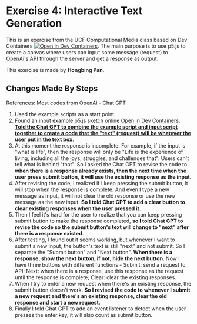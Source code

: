 # Exercise 4: Interactive Text Generation

This is an exercise from the UCF Computational Media class based on Dev Containers [![Open in Dev Containers](https://img.shields.io/static/v1?label=Dev%20Containers&message=Open&color=blue&logo=visualstudiocode)](https://vscode.dev/redirect?url=vscode://ms-vscode-remote.remote-containers/cloneInVolume?url=https://github.com/microsoft/vscode-remote-try-node). The main purpose is to use p5.js to create a canvas where users can input some message (request) to OpenAi's API through the server and get a response as output.

This exercise is made by **Hongbing Pan**.

## Changes Made By Steps

References: Most codes from OpenAi - Chat GPT

1. Used the example scripts as a start point.
2. Found an input example p5.js sketch online [Open in Dev Containers](https://editor.p5js.org/tom.smith/sketches/fASj3inoc). <ins>**Told the Chat GPT to combine the example script and input script together to create a code that the "text" (request) will be whatever the user put in the text box**.</ins>
3. At this moment the response is incomplete. For example, if the input is "what is life", then the response will only be "Life is the experience of living, including all the joys, struggles, and challenges that". Users can't tell what is behind "that". So I asked the Chat GPT to revise the code to **when there is a response already exists, then the next time when the user press submit button, it will use the existing response as the input**.
4. After revising the code, I realized if I keep pressing the submit button, it will stop when the response is complete. And even I type a new message as input, it will not clear the old response or use the new message as the new input. **So I told Chat GPT to add a clear button to clear existing responses when the user pressed it**.
5. Then I feel it's hard for the user to realize that you can keep pressing submit button to make the response completed, **so I told Chat GPT to revise the code so the submit button's text will change to "next" after there is a response existed**.
6. After testing, I found out it seems working, but whenever I want to submit a new input, the button's text is still "next" and not submit. So I separate the "Submit button" and "Next button". **When there is a response, show the next button, if not, hide the next button**. Now I have three buttons with different functions - Submit: send a request to API; Next: when there is a response, use this response as the request until the response is complete; Clear: clear the existing responses.
7. When I try to enter a new request when there's an existing response, the submit button doesn't work. **So I revised the code to whenever I submit a new request and there's an existing response, clear the old response and start a new request.**
8. Finally I told Chat GPT to add an event listener to detect when the user presses the enter key, it will also count as submit button.